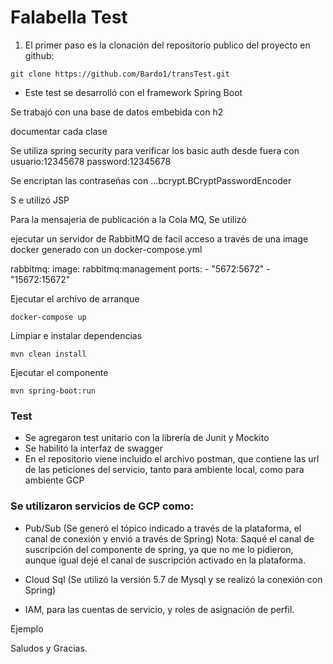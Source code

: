 # Falabella Test 



1. El primer paso es la clonación del repositorio publico del proyecto en github:
```
git clone https://github.com/Bardo1/transTest.git
```


* Este test se desarrolló con el framework Spring Boot

Se trabajó con una base de datos embebida con h2




documentar cada clase

Se utiliza spring security para verificar los basic auth desde fuera con 
usuario:12345678
password:12345678

Se encriptan las contraseñas con ...bcrypt.BCryptPasswordEncoder



S e utilizó JSP

Para la mensajeria de publicación a la Cola MQ, Se utilizó 

ejecutar un servidor de RabbitMQ de facil acceso a través de una image docker generado con un docker-compose.yml

rabbitmq:
  image: rabbitmq:management
  ports:
    - "5672:5672"
    - "15672:15672"

Ejecutar el archivo de arranque
```
docker-compose up
```
Limpiar e instalar dependencias
```
mvn clean install

```
Ejecutar el componente
```
mvn spring-boot:run
```

### Test

* Se agregaron test unitario con la librería de Junit y Mockito
* Se habilitó la interfaz de swagger
* En el repositorio viene incluido el archivo postman, que contiene las url de las peticiones del servicio, tanto para ambiente local, como para ambiente GCP


### Se utilizaron servicios de GCP como:

- Pub/Sub (Se generó el tópico indicado a través de la plataforma, el canal de conexión y envió a través de Spring)
Nota: Saqué el canal de suscripción del componente de spring, ya que no me lo pidieron, aunque igual dejé el canal de suscripción activado en la plataforma.
- Cloud Sql (Se utilizó la versión 5.7 de Mysql y se realizó la conexión con Spring)

- IAM, para las cuentas de servicio, y roles de asignación de perfil.




Ejemplo



Saludos y Gracias.

